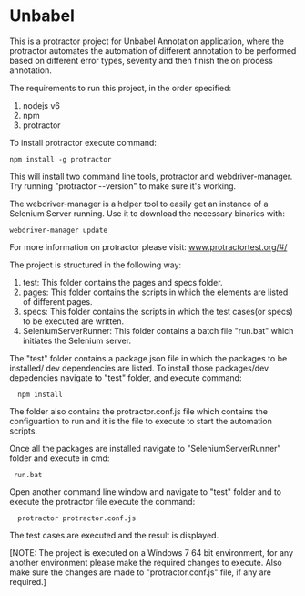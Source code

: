 # Unbabel

This is a protractor project for Unbabel Annotation application, where the protractor automates the automation of different annotation to be performed based on different error types, severity and then finish the on process annotation.

The requirements to run this project, in the order specified:

1. nodejs v6
2. npm
3. protractor

To install protractor execute command:

    npm install -g protractor
    
This will install two command line tools, protractor and webdriver-manager. Try running "protractor --version" to make sure it's working.

The webdriver-manager is a helper tool to easily get an instance of a Selenium Server running. Use it to download the necessary binaries with:

    webdriver-manager update
    
For more information on protractor please visit: www.protractortest.org/#/

The project is structured in the following way:

1. test: This folder contains the pages and specs folder.
2. pages: This folder contains the scripts in which the elements are listed of different pages.
3. specs: This folder contains the scripts in which the test cases(or specs) to be executed are written.
4. SeleniumServerRunner: This folder contains a batch file "run.bat" which initiates the Selenium server. 

The "test" folder contains a package.json file in which the packages to be installed/ dev dependencies are listed. To install those packages/dev depedencies navigate to "test" folder, and execute command:

      npm install
      
The folder also contains the protractor.conf.js file which contains the configuartion to run and it is the file to execute to start the automation scripts.
      
Once all the packages are installed navigate to "SeleniumServerRunner" folder and execute in cmd:

     run.bat 

Open another command line window and navigate to "test" folder and to execute the protractor file execute the command:

      protractor protractor.conf.js
      
The test cases are executed and the result is displayed.

[NOTE: The project is executed on a Windows 7 64 bit environment, for any another environment please make the required changes to execute. Also make sure the changes are made to "protractor.conf.js" file, if any are required.]
